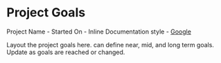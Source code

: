 # Project Goals

Project Name - 
Started On - 
Inline Documentation style - [Google](https://google.github.io/styleguide/pyguide.html#38-comments-and-docstrings)

Layout the project goals here. can define near, mid, and long term goals. Update as goals are reached or changed.
